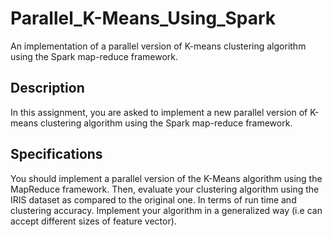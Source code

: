 # Parallel_K-Means_Using_Spark
An implementation of a parallel version of K-means clustering algorithm using the Spark map-reduce framework.

## Description
In this assignment, you are asked to implement a new parallel version of K-means clustering algorithm using the Spark map-reduce framework.

## Specifications
You should implement a parallel version of the K-Means algorithm using the MapReduce framework. Then, evaluate your clustering algorithm using the IRIS dataset as compared to the original one. In terms of run time and clustering accuracy.
Implement your algorithm in a generalized way (i.e can accept different sizes of feature vector).
